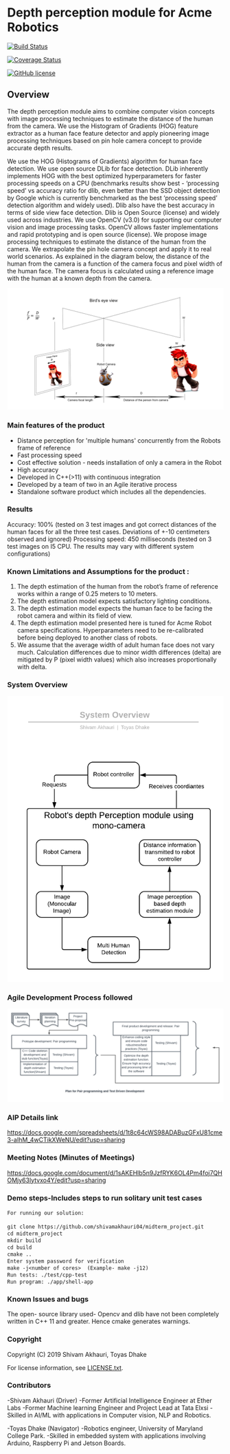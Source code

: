 # Depth perception module for Acme Robotics

[![Build Status](https://travis-ci.org/shivamakhauri04/midterm_project.svg?branch=master)](https://travis-ci.org/shivamakhauri04/midterm_project)

[![Coverage Status](https://coveralls.io/repos/github/shivamakhauri04/midterm_project/badge.svg?branch=master)](https://coveralls.io/github/shivamakhauri04/midterm_project?branch=master)

[![GitHub license](https://img.shields.io/github/license/Naereen/StrapDown.js.svg)](https://github.com/Naereen/StrapDown.js/blob/master/LICENSE)

## Overview

The depth perception module aims to combine computer vision concepts with image processing
techniques to estimate the distance of the human from the camera. We use the
Histogram of Gradients (HOG) feature extractor as a human face feature detector and apply
pioneering image processing techniques based on pin hole camera concept to provide accurate
depth results.

We use the HOG (Histograms of Gradients) algorithm for human face detection. We use open source DLib for face detection. DLib inherently implements HOG with the best optimized hyperparameters for faster processing speeds on a CPU (benchmarks results show best - ‘processing speed’ vs accuracy ratio for dlib, even better than the SSD object detection by Google which is currently benchmarked as the best ‘processing speed’ detection algorithm and widely used). Dlib also have the best accuracy in terms of side view face detection. Dlib is Open Source (license) and widely used across industries.
We use OpenCV (v3.0) for supporting our computer vision and image processing tasks. OpenCV allows faster implementations and rapid prototyping and is open source (license).
We propose image processing techniques to estimate the distance of the human from the camera. We extrapolate the pin hole camera concept and apply it to real world scenarios. As explained in the diagram below, the distance of the human from the camera is a function of the camera focus and pixel width of the human face. The camera focus is calculated using a reference image with the human at a known depth from the camera.

![](Mathmodel.jpg)

### Main features of the product

- Distance perception for 'multiple humans' concurrently from the Robots frame of reference
- Fast processing speed
- Cost effective solution - needs installation of only a camera in the Robot
- High accuracy
- Developed in C++(>11) with continuous integration 
- Developed by a team of two in an Agile iterative process 
- Standalone software product which includes all the dependencies. 

### Results 
Accuracy: 100% (tested on 3 test images and got correct distances of the human faces for all the three test cases. Deviations of +-10 centimeters observed and ignored) 
Processing speed: 450 milliseconds (tested on 3 test images on I5 CPU. The results may vary with different system configurations)

### Known Limitations and Assumptions for the product :
1. The depth estimation of the human from the robot’s frame of reference works within a range of 0.25 meters to 10 meters.
2. The depth estimation model expects satisfactory lighting conditions.
3. The depth estimation model expects the human face to be facing the robot camera and within its field of view. 
4. The depth estimation model presented here is tuned for Acme Robot camera specifications. Hyperparameters need to be re-calibrated before being deployed to another class of robots.
5. We assume that the average width of adult human face does not vary much. Calculation differences due to minor width differences (delta) are mitigated by P (pixel width values) which also increases proportionally with delta.


### System Overview
![](SystemOverview.png)


### Agile Development Process followed
![](Aip.png)

### AIP Details link
https://docs.google.com/spreadsheets/d/1t8c64cWS98ADABuzGFxU81cme3-aIhM_4wCTikXWeNU/edit?usp=sharing

### Meeting Notes (Minutes of Meetings)
https://docs.google.com/document/d/1sAKEHlb5n9JzfRYK6OL4Pm4foj7QHOMjy63lytvxo4Y/edit?usp=sharing

### Demo steps-Includes steps to run solitary unit test cases
```
For running our solution:

git clone https://github.com/shivamakhauri04/midterm_project.git
cd midterm_project
mkdir build
cd build
cmake ..
Enter system password for verification 
make -j<number of cores>  (Example- make -j12)
Run tests: ./test/cpp-test
Run program: ./app/shell-app
```

### Known Issues and bugs
The open- source library used- Opencv and dlib have not been completely 
written in C++ 11 and greater. Hence cmake generates warnings.


### Copyright

Copyright (C) 2019 Shivam Akhauri, Toyas Dhake

For license information, see [LICENSE.txt](LICENSE.txt).


### Contributors

-Shivam Akhauri (Driver)
-Former Artificial Intelligence Engineer at Ether Labs
-Former Machine learning Engineer and Project Lead at Tata Elxsi
-Skilled in AI/ML with applications in Computer vision, NLP and Robotics.

-Toyas Dhake (Navigator)
-Robotics engineer, University of Maryland College Park.
-Skilled in embedded system with applications involving Arduino, Raspberry Pi and Jetson Boards.




